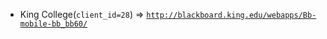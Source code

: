  - King College(`client_id=28`) => [`http://blackboard.king.edu/webapps/Bb-mobile-bb_bb60/`](http://blackboard.king.edu/webapps/Bb-mobile-bb_bb60/)
